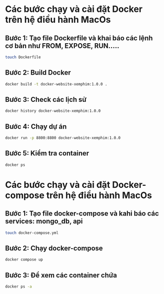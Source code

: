 # Các bước chạy và cài đặt Docker trên hệ điều hành MacOs

## Bước 1: Tạo file Dockerfile và khai báo các lệnh cơ bản như FROM, EXPOSE, RUN.....

```bash
touch Dockerfile
```

## Bước 2: Build Docker

```bash
docker build -t docker-website-xemphim:1.0.0 .
```

## Bước 3: Check các lịch sử

```bash
docker history docker-website-xemphim:1.0.0
```

## Bước 4: Chạy dự án

```bash
docker run -p 8800:8800 docker-website-xemphim:1.0.0
```

## Bước 5: Kiểm tra container

```bash
docker ps
```

# Các bước chạy và cài đặt Docker-compose trên hệ điều hành MacOs

## Bước 1: Tạo file docker-compose và kahi báo các services: mongo_db, api

```bash
touch docker-compose.yml
```

## Bước 2: Chạy docker-compose

```bash
docker compose up
```

## Bước 3: Để xem các container chứa

```bash
docker ps -a
```
